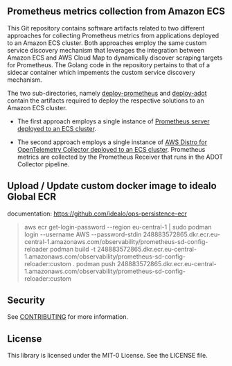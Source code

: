 ## Prometheus metrics collection from Amazon ECS

This Git repository contains software artifacts related to two different approaches for collecting Prometheus metrics from applications deployed to an Amazon ECS cluster. Both approaches employ the same custom service discovery mechanism that leverages the integration between Amazon ECS and AWS Cloud Map to dynamically discover scraping targets for Prometheus. The Golang code in the repository pertains to that of a sidecar container which impements the custom service discovery mechanism. 

The two sub-directories, namely [deploy-prometheus](https://github.com/aws-samples/prometheus-for-ecs/blob/main/deploy-prometheus) and [deploy-adot](https://github.com/aws-samples/prometheus-for-ecs/blob/main/deploy-adot) contain the artifacts required to deploy the respective solutions to an Amazon ECS cluster.

- The first approach employs a single instance of [Prometheus server deployed to an ECS cluster](https://github.com/aws-samples/prometheus-for-ecs/blob/main/deploy-prometheus/README.md).

- The second approach employs a single instance of [AWS Distro for OpenTelemetry Collector deployed to an ECS cluster](https://github.com/aws-samples/prometheus-for-ecs/blob/main/deploy-adot/README.md). Prometheus metrics are collected by the Prometheus Receiver that runs in the ADOT Collector pipeline.


## Upload / Update custom docker image to idealo Global ECR

documentation: https://github.com/idealo/ops-persistence-ecr

> aws ecr get-login-password --region eu-central-1 | sudo podman login --username AWS --password-stdin 248883572865.dkr.ecr.eu-central-1.amazonaws.com/observability/prometheus-sd-config-reloader
> podman build -t 248883572865.dkr.ecr.eu-central-1.amazonaws.com/observability/prometheus-sd-config-reloader:custom .
> podman push 248883572865.dkr.ecr.eu-central-1.amazonaws.com/observability/prometheus-sd-config-reloader:custom


## Security

See [CONTRIBUTING](CONTRIBUTING.md#security-issue-notifications) for more information.

## License

This library is licensed under the MIT-0 License. See the LICENSE file.

